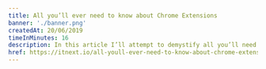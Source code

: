 ```yaml
---
title: All you’ll ever need to know about Chrome Extensions
banner: './banner.png'
createdAt: 20/06/2019
timeInMinutes: 16
description: In this article I’ll attempt to demystify all you’ll need to know when developing a Chrome Extension. I’m positive that after reading this article, you’ll be able to easily develop your own extension without too much trouble
href: https://itnext.io/all-youll-ever-need-to-know-about-chrome-extensions-ceede9c28836
---
```


